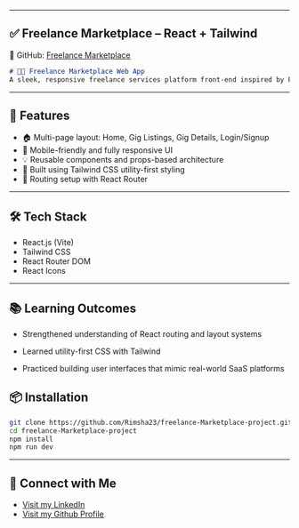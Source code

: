 
---

## ✅  **Freelance Marketplace – React + Tailwind**

📁 GitHub: [Freelance Marketplace](https://github.com/Rimsha23/freelance-Marketplace-project)

```markdown
# 🧑‍💻 Freelance Marketplace Web App
A sleek, responsive freelance services platform front-end inspired by Fiverr. This project was developed using **React.js** and **Tailwind CSS** during my training at **Enigmatix BoostCamp** (June 2023 – Jan 2024).
```
---

## 🚀 Features

- 🏠 Multi-page layout: Home, Gig Listings, Gig Details, Login/Signup
- 📱 Mobile-friendly and fully responsive UI
- 💡 Reusable components and props-based architecture
- 🎨 Built using Tailwind CSS utility-first styling
- 🔁 Routing setup with React Router

---

## 🛠️ Tech Stack

- React.js (Vite)
- Tailwind CSS
- React Router DOM
- React Icons

---

## 📚 Learning Outcomes

- Strengthened understanding of React routing and layout systems

- Learned utility-first CSS with Tailwind

- Practiced building user interfaces that mimic real-world SaaS platforms



## 📦 Installation

```bash
git clone https://github.com/Rimsha23/freelance-Marketplace-project.git
cd freelance-Marketplace-project
npm install
npm run dev
```

---

## 🔗 Connect with Me
- [Visit my LinkedIn](https://www.linkedin.com/in/rimsha-malik/)
- [Visit my Github Profile](https://https://github.com/Rimsha23/)
